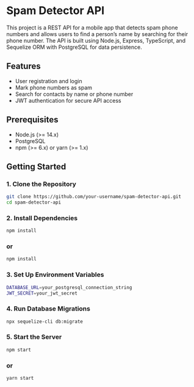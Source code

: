 # Spam Detector API

This project is a REST API for a mobile app that detects spam phone numbers and allows users to find a person’s name by searching for their phone number. The API is built using Node.js, Express, TypeScript, and Sequelize ORM with PostgreSQL for data persistence.

## Features

- User registration and login
- Mark phone numbers as spam
- Search for contacts by name or phone number
- JWT authentication for secure API access

## Prerequisites

- Node.js (>= 14.x)
- PostgreSQL
- npm (>= 6.x) or yarn (>= 1.x)

## Getting Started

### 1. Clone the Repository

```bash
git clone https://github.com/your-username/spam-detector-api.git
cd spam-detector-api
```

### 2. Install Dependencies

```bash
npm install
```

### or

```bash
npm install
```

### 3. Set Up Environment Variables

```bash
DATABASE_URL=your_postgresql_connection_string
JWT_SECRET=your_jwt_secret
```

### 4. Run Database Migrations

```bash
npx sequelize-cli db:migrate
```

### 5. Start the Server

```bash
npm start
```

### or
```bash
yarn start
```

